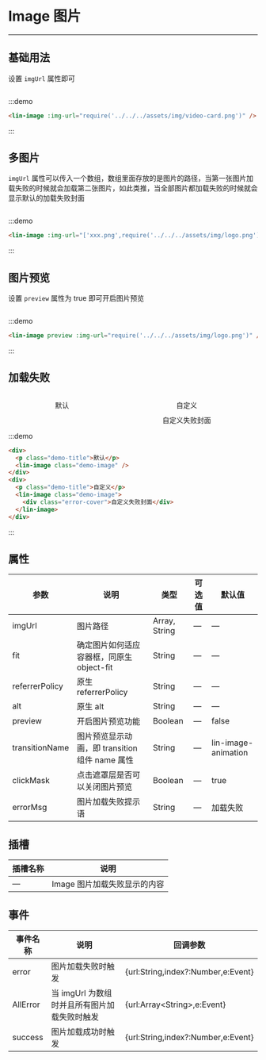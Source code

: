 <style lang="scss" scoped>
.demo-block{
    display:flex;
    flex-direction:row;
    justify-content:space-around;
}
.demo-image{
    width:200px;
    height:200px;
}
::v-deep .error-cover{
    height: 100%;
    width: 100%;
    background-color: #e8f3fe;
    display: flex;
    flex-direction: row;
    align-items: center;
    justify-content: center;
    color: #ccc;
}

.demo-title{
        text-align:center;
        margin-bottom:10px;
    }
</style>

# Image 图片

---

## 基础用法

设置 `imgUrl` 属性即可

<div class='demo-block'>
<lin-image :img-url="require('../../../assets/img/video-card.png')" />
</div>

:::demo

```html
<lin-image :img-url="require('../../../assets/img/video-card.png')" />
```

:::

## 多图片

`imgUrl` 属性可以传入一个数组，数组里面存放的是图片的路径，当第一张图片加载失败的时候就会加载第二张图片，如此类推，当全部图片都加载失败的时候就会显示默认的加载失败封面

<div class='demo-block'>
<lin-image :img-url="['xxx.png',require('../../../assets/img/logo.png')]" />
</div>

:::demo

```html
<lin-image :img-url="['xxx.png',require('../../../assets/img/logo.png')]" />
```

:::

## 图片预览

设置 `preview` 属性为 true 即可开启图片预览

<div class='demo-block'>
<lin-image preview :img-url="require('../../../assets/img/logo.png')" />
</div>

:::demo

```html
<lin-image preview :img-url="require('../../../assets/img/logo.png')" />
```

:::

## 加载失败

<div class='demo-block'>
<div>
<p class='demo-title'>默认</p>
<lin-image class='demo-image' />
</div>
<div>
<p class='demo-title'>自定义</p>
<lin-image class='demo-image' >
<div class='error-cover'>自定义失败封面</div>
</lin-image>
</div>
</div>

:::demo

```html
<div>
  <p class="demo-title">默认</p>
  <lin-image class="demo-image" />
</div>
<div>
  <p class="demo-title">自定义</p>
  <lin-image class="demo-image">
    <div class="error-cover">自定义失败封面</div>
  </lin-image>
</div>
```

:::

## 属性

| 参数           | 说明                                           | 类型          | 可选值 | 默认值              |
| -------------- | ---------------------------------------------- | ------------- | ------ | ------------------- |
| imgUrl         | 图片路径                                       | Array, String | —      | —                   |
| fit            | 确定图片如何适应容器框，同原生 object-fit      | String        | —      | —                   |
| referrerPolicy | 原生 referrerPolicy                            | String        | —      | —                   |
| alt            | 原生 alt                                       | String        | —      | —                   |
| preview        | 开启图片预览功能                               | Boolean       | —      | false               |
| transitionName | 图片预览显示动画，即 transition 组件 name 属性 | String        | —      | lin-image-animation |
| clickMask      | 点击遮罩层是否可以关闭图片预览                 | Boolean       | —      | true                |
| errorMsg       | 图片加载失败提示语                             | String        | —      | 加载失败            |

## 插槽

| 插槽名称 | 说明                         |
| -------- | ---------------------------- |
| —        | Image 图片加载失败显示的内容 |

## 事件

| 事件名称 | 说明                                         | 回调参数                           |
| -------- | -------------------------------------------- | ---------------------------------- |
| error    | 图片加载失败时触发                           | {url:String,index?:Number,e:Event} |
| AllError | 当 imgUrl 为数组时并且所有图片加载失败时触发 | {url:Array\<String\>,e:Event}      |
| success  | 图片加载成功时触发                           | {url:String,index?:Number,e:Event} |
